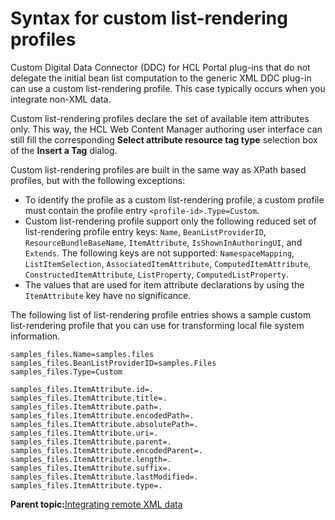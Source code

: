 # Syntax for custom list-rendering profiles

Custom Digital Data Connector \(DDC\) for HCL Portal plug-ins that do not delegate the initial bean list computation to the generic XML DDC plug-in can use a custom list-rendering profile. This case typically occurs when you integrate non-XML data.

Custom list-rendering profiles declare the set of available item attributes only. This way, the HCL Web Content Manager authoring user interface can still fill the corresponding **Select attribute resource tag type** selection box of the **Insert a Tag** dialog.

Custom list-rendering profiles are built in the same way as XPath based profiles, but with the following exceptions:

-   To identify the profile as a custom list-rendering profile, a custom profile must contain the profile entry `<profile-id>.Type=Custom`.
-   Custom list-rendering profile support only the following reduced set of list-rendering profile entry keys: `Name`, `BeanListProviderID`, `ResourceBundleBaseName`, `ItemAttribute`, `IsShownInAuthoringUI`, and `Extends`. The following keys are not supported: `NamespaceMapping`, `ListItemSelection`, `AssociatedItemAttribute`, `ComputedItemAttribute`, `ConstructedItemAttribute`, `ListProperty`, `ComputedListProperty`.
-   The values that are used for item attribute declarations by using the `ItemAttribute` key have no significance.

The following list of list-rendering profile entries shows a sample custom list-rendering profile that you can use for transforming local file system information.

```
samples_files.Name=samples.files
samples_files.BeanListProviderID=samples.Files
samples_files.Type=Custom

samples_files.ItemAttribute.id=.
samples_files.ItemAttribute.title=.
samples_files.ItemAttribute.path=.
samples_files.ItemAttribute.encodedPath=.
samples_files.ItemAttribute.absolutePath=.
samples_files.ItemAttribute.uri=.
samples_files.ItemAttribute.parent=.
samples_files.ItemAttribute.encodedParent=.
samples_files.ItemAttribute.length=.
samples_files.ItemAttribute.suffix=.
samples_files.ItemAttribute.lastModified=.
samples_files.ItemAttribute.type=.
```

**Parent topic:**[Integrating remote XML data](../social/plrf_intgrt_rmt_xml.md)

